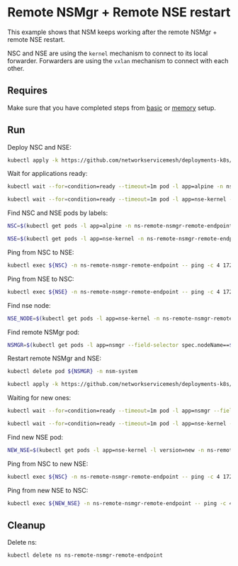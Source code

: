 # Remote NSMgr + Remote NSE restart

This example shows that NSM keeps working after the remote NSMgr + remote NSE restart.

NSC and NSE are using the `kernel` mechanism to connect to its local forwarder.
Forwarders are using the `vxlan` mechanism to connect with each other.

## Requires

Make sure that you have completed steps from [basic](../../basic) or [memory](../../memory) setup.

## Run

Deploy NSC and NSE:
```bash
kubectl apply -k https://github.com/networkservicemesh/deployments-k8s/examples/heal/remote-nsmgr-remote-endpoint/nsmgr-before-death?ref=9eea89558c17570aa529c008cd8d3d4a19e166b2
```

Wait for applications ready:
```bash
kubectl wait --for=condition=ready --timeout=1m pod -l app=alpine -n ns-remote-nsmgr-remote-endpoint
```
```bash
kubectl wait --for=condition=ready --timeout=1m pod -l app=nse-kernel -n ns-remote-nsmgr-remote-endpoint
```

Find NSC and NSE pods by labels:
```bash
NSC=$(kubectl get pods -l app=alpine -n ns-remote-nsmgr-remote-endpoint --template '{{range .items}}{{.metadata.name}}{{"\n"}}{{end}}')
```
```bash
NSE=$(kubectl get pods -l app=nse-kernel -n ns-remote-nsmgr-remote-endpoint --template '{{range .items}}{{.metadata.name}}{{"\n"}}{{end}}')
```

Ping from NSC to NSE:
```bash
kubectl exec ${NSC} -n ns-remote-nsmgr-remote-endpoint -- ping -c 4 172.16.1.100
```

Ping from NSE to NSC:
```bash
kubectl exec ${NSE} -n ns-remote-nsmgr-remote-endpoint -- ping -c 4 172.16.1.101
```

Find nse node:
```bash
NSE_NODE=$(kubectl get pods -l app=nse-kernel -n ns-remote-nsmgr-remote-endpoint --template '{{range .items}}{{.spec.nodeName}}{{"\n"}}{{end}}')
```

Find remote NSMgr pod:
```bash
NSMGR=$(kubectl get pods -l app=nsmgr --field-selector spec.nodeName==${NSE_NODE} -n nsm-system --template '{{range .items}}{{.metadata.name}}{{"\n"}}{{end}}')
```

Restart remote NSMgr and NSE:
```bash
kubectl delete pod ${NSMGR} -n nsm-system
```
```bash
kubectl apply -k https://github.com/networkservicemesh/deployments-k8s/examples/heal/remote-nsmgr-remote-endpoint/nsmgr-after-death?ref=9eea89558c17570aa529c008cd8d3d4a19e166b2
```

Waiting for new ones:
```bash
kubectl wait --for=condition=ready --timeout=1m pod -l app=nsmgr --field-selector spec.nodeName==${NSE_NODE} -n nsm-system
```
```bash
kubectl wait --for=condition=ready --timeout=1m pod -l app=nse-kernel -l version=new -n ns-remote-nsmgr-remote-endpoint
```

Find new NSE pod:
```bash
NEW_NSE=$(kubectl get pods -l app=nse-kernel -l version=new -n ns-remote-nsmgr-remote-endpoint --template '{{range .items}}{{.metadata.name}}{{"\n"}}{{end}}')
```

Ping from NSC to new NSE:
```bash
kubectl exec ${NSC} -n ns-remote-nsmgr-remote-endpoint -- ping -c 4 172.16.1.102
```

Ping from new NSE to NSC:
```bash
kubectl exec ${NEW_NSE} -n ns-remote-nsmgr-remote-endpoint -- ping -c 4 172.16.1.103
```

## Cleanup

Delete ns:
```bash
kubectl delete ns ns-remote-nsmgr-remote-endpoint
```
